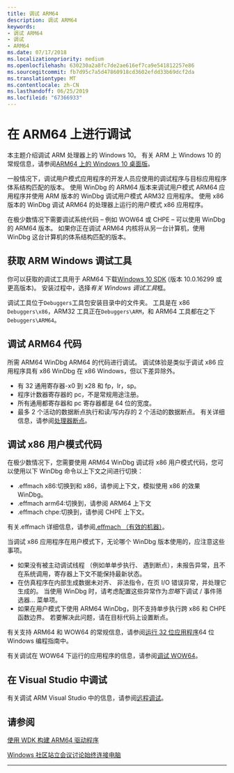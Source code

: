 ```yaml
---
title: 调试 ARM64
description: 调试 ARM64
keywords:
- 调试 ARM64
- 调试
- ARM64
ms.date: 07/17/2018
ms.localizationpriority: medium
ms.openlocfilehash: 630230a2a8fc7de2ae616ef7ca9e541812257e86
ms.sourcegitcommit: fb7d95c7a5d47860918cd3602efdd33b69dcf2da
ms.translationtype: MT
ms.contentlocale: zh-CN
ms.lasthandoff: 06/25/2019
ms.locfileid: "67366933"
---
```

# <a name="debugging-on-arm64"></a>在 ARM64 上进行调试

本主题介绍调试 ARM 处理器上的 Windows 10。 有关 ARM 上 Windows 10 的常规信息，请参阅[ARM64 上的 Windows 10 桌面版](https://docs.microsoft.com/windows/uwp/porting/apps-on-arm)。

一般情况下，调试用户模式应用程序的开发人员应使用的调试程序与目标应用程序体系结构匹配的版本。 使用 WinDbg 的 ARM64 版本来调试用户模式 ARM64 应用程序并使用 ARM 版本的 WinDbg 调试用户模式 ARM32 应用程序。 使用 x86 版本的 WinDbg 调试 ARM64 的处理器上运行的用户模式 x86 应用程序。  

在极少数情况下需要调试系统代码 – 例如 WOW64 或 CHPE – 可以使用 WinDbg 的 ARM64 版本。 如果你正在调试 ARM64 内核将从另一台计算机，使用 WinDbg 这台计算机的体系结构匹配的版本。  


## <a name="getting-arm--debugging-tools-for-windows"></a>获取 ARM Windows 调试工具 

你可以获取的调试工具用于 ARM64 下载[Windows 10 SDK](https://developer.microsoft.com/windows/downloads/windows-10-sdk) (版本 10.0.16299 或更高版本)。  安装过程中，选择*有关 Windows 调试工具*框。 

调试工具位于`Debuggers`工具包安装目录中的文件夹。  工具是在 x86 `Debuggers\x86`，ARM32 工具正在`Debuggers\ARM`，和 ARM64 工具都在之下`Debuggers\ARM64`。 

## <a name="debugging-arm64-code"></a>调试 ARM64 代码

所需 ARM64 WinDbg ARM64 的代码进行调试。 调试体验是类似于调试 x86 应用程序具有 x86 WinDbg 在 x86 Windows，但以下差异除外。 

- 有 32 通用寄存器-x0 到 x28 和 fp，lr，sp。 
- 程序计数器寄存器的 pc，不是常规用途注册。 
- 所有通用都寄存器和 pc 寄存器都是 64 位的宽度。 
- 最多 2 个活动的数据断点执行和读/写内存的 2 个活动的数据断点。 有关详细信息，请参阅[处理器断点](https://docs.microsoft.com/windows-hardware/drivers/debugger/processor-breakpoints---ba-breakpoints-)。 


## <a name="debugging-x86-user-mode-code"></a>调试 x86 用户模式代码 

在极少数情况下，您需要使用 ARM64 WinDbg 调试将 x86 用户模式代码，您可以使用以下 WinDbg 命令以上下文之间进行切换： 

- .effmach x86:切换到和 x86，请参阅上下文，模拟使用 x86 的效果 WinDbg。 
- .effmach arm64:切换到，请参阅 ARM64 上下文 
- .effmach chpe:切换到，请参阅 CHPE 上下文。 

有关.effmach 详细信息，请参阅[.effmach （有效的机器）](-effmach--effective-machine-.md)。

当调试 x86 应用程序在用户模式下，无论哪个 WinDbg 版本使用的，应注意这些事项。

- 如果没有被主动调试线程 （例如单单步执行、 遇到断点），未报告异常，且不在系统调用，寄存器上下文不能保持最新状态。 
- 在仿真程序在内部生成数据未对齐、 非法指令，在页 I/O 错误异常，并处理它生成的。 当使用 WinDbg 时，请考虑配置这些异常作为*忽略*下调试 / 事件筛选器... 菜单项。  
- 如果在用户模式下使用 ARM64 WinDbg，则不支持单步执行跨 x86 和 CHPE 函数边界。 若要解决此问题，请在目标代码上设置断点。 

有关支持 ARM64 和 WOW64 的常规信息，请参阅[运行 32 位应用程序](https://docs.microsoft.com/windows/desktop/WinProg64/running-32-bit-applications)64 位 Windows 编程指南中。 

有关调试在 WOW64 下运行的应用程序的信息，请参阅[调试 WOW64](https://docs.microsoft.com/windows/desktop/WinProg64/debugging-wow64)。



## <a name="debugging-in-visual-studio"></a>在 Visual Studio 中调试 

有关调试 ARM Visual Studio 中的信息，请参阅[远程调试](https://docs.microsoft.com/visualstudio/debugger/remote-debugging)。



## <a name="see-also"></a>请参阅

[使用 WDK 构建 ARM64 驱动程序](../develop/building-arm64-drivers.md)

[Windows 社区站立会议讨论始终连接电脑](https://blogs.windows.com/buildingapps/2018/01/22/windows-community-standup-discussing-always-connected-pc/)

-------






